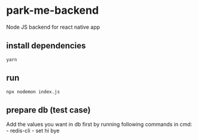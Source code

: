 # park-me-backend
Node JS backend for react native app

## install dependencies
    yarn
## run 
    npx nodemon index.js 

## prepare db (test case)
Add the values you want in db first by running following commands in cmd:
    - redis-cli
    - set hi bye